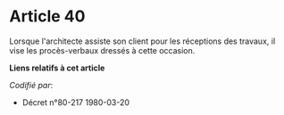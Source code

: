 # Article 40

Lorsque l'architecte assiste son client pour les réceptions des travaux, il vise les procès-verbaux dressés à cette occasion.

**Liens relatifs à cet article**

_Codifié par_:

  - Décret n°80-217 1980-03-20
